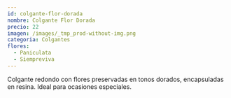 ```yaml
---
id: colgante-flor-dorada
nombre: Colgante Flor Dorada
precio: 22
imagen: /images/_tmp_prod-without-img.png
categoria: Colgantes
flores:
  - Paniculata
  - Siempreviva
---
```


Colgante redondo con flores preservadas en tonos dorados, encapsuladas en resina. Ideal para ocasiones especiales.
